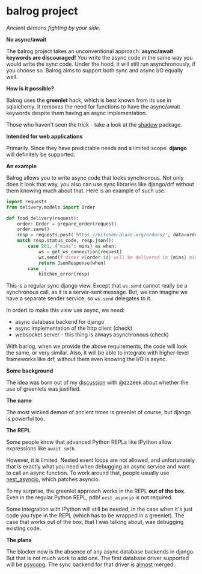# balrog project

*Ancient demons fighting by your side.*

**No async/await**

The balrog project takes an unconventional approach: **async/await keywords are discouraged!**
You write the async code in the same way you would write the sync code.
Under the hood, it will still run asynchronously, if you choose so.
Balrog aims to support both sync and async I/O equally well.

**How is it possible?**

Balrog uses the **greenlet** hack, which is best known from its use in sqlalchemy. It removes the need for functions to have the
async/await keywords despite them having an async implementation.

Those who haven't seen the trick - take a look at the [shadow](https://github.com/balrogproject/shadow) package.

**Intended for web applications**

Primarily. Since they have predictable needs and a limited scope.
**django** will definitely be supported.

**An example**

Balrog allows you to write async code that looks synchronous.
Not only does it look that way, you also can use sync libraries like django/drf
without them knowing much about that. Here is an example of such use:

```python
import requests
from delivery.models import Order

def food_delivery(request):
    order: Order = prepare_order(request)
    order.save()
    resp = requests.post('https://kitchen-place.org/orders/', data=order.as_dict())
    match resp.status_code, resp.json():
        case 201, {"mins": mins} as when:
            ws = get_ws_connection(request)
            ws.send(f'Order #{order.id} will be delivered in {mins} minutes.')
            return JsonResponse(when)
        case _:
            kitchen_error(resp)
```

This is a regular sync django view. Except that `ws.send` cannot really be a synchronous call,
as it is a server-sent message. But, we can imagine we have a separate sender service, so `ws.send` delegates to it.

In ordert to make this view use async, we need:

- async database backend for django
- async implementation of the http client (check)
- websocket server - this thing is always asynchronous (check)

With barlog, when we provide the above requirements, the code will look the same, or very similar.
Also, it will be able to integrate with higher-level frameworks like drf,
without them even knowing the I/O is async.

**Some background**

The idea was born out of my [discussion](https://github.com/balrogproject/rfc/issues/3) with
@zzzeek about whether the use of
greenlets was justified.

**The name**

The most wicked demon of ancient times is greenlet of course, but django is powerful too.

**The REPL**

Some people know that advanced Python REPLs like IPython allow expressions like `await smth`.

However, it is limited. Nested
event loops are not allowed, and unfortunately that is exactly what you need
when debugging an async service and want to call an async function.
To work around that, people usually use
[nest_asyncio](https://github.com/erdewit/nest_asyncio), which patches asyncio.

To my surprise, the greenlet approach works in the REPL **out of the box**. Even in the regular Python REPL, pdb!
`nest_asyncio` is not required.

Some integration with IPython will still be needed, in the case when it's just code you type in the REPL
(which has to be wrapped in a greenlet). The case that works out of the box, that I was talking about, was debugging existing code.

**The plans**

The blocker now is the absence of any async database backends in django. But that is not much work to add one.
The first database driver supported will be [psycopg](https://github.com/psycopg/psycopg).
The sync backend for that driver is [almost](https://github.com/django/django/pull/15687) merged.